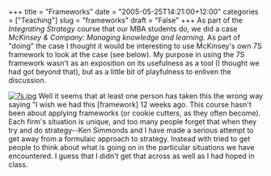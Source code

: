 +++
title = "Frameworks"
date = "2005-05-25T14:21:00+12:00"
categories = ["Teaching"]
slug = "frameworks"
draft = "False"
+++
As part of the _Integrating Strategy_ course that our MBA students do, we did a case 
_McKinsey & Company: Managing knowledge and learning_. As
part of "doing" the case I thought it would be interesting to use
McKinsey's own 7S framework to look at the
case (see below). My purpose in using the 7S
framework wasn't as an exposition on its usefulness as a tool (I
thought we had got beyond that), but as a little bit of playfulness
to enliven the discussion.

[![7s.jpg](images/7s-thumb.jpg)](images/7s.jpg)
Well it seems that at least one person has taken this the wrong way
saying "I wish we had this [framework] 12 weeks ago. This course
hasn't been about applying frameworks (or cookie cutters, as they
often become). Each firm's situation is unique, and too many people
forget that when they try and do strategy--Ken Simmonds and I have
made a serious attempt to get away from a formulaic approach to
strategy. Instead with tried to get people to think about what is going
on in the particular situations we have encountered. I guess that I
didn't get that across as well as I had hoped in class.

